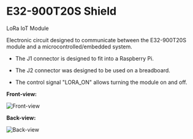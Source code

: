 # E32-900T20S Shield
 LoRa IoT Module

Electronic circuit designed to communicate between the E32-900T20S module and a microcontrolled/embedded system.

- The J1 connector is designed to fit into a Raspberry Pi.

- The J2 connector was designed to be used on a breadboard.
- The control signal "LORA_ON" allows turning the module on and off.

**Front-view:**

 ![Front-view](https://github.com/LuizFernandoOliveira/E32-900T20S/assets/50978651/026b8923-cbc8-4710-87f0-c9d91bea312b)

**Back-view:**

![Back-view](https://github.com/LuizFernandoOliveira/E32-900T20S/assets/50978651/1cd3c9d6-8f0c-459a-8a2b-b520f9af8efb)


